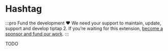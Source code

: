 # Hashtag

:::pro Fund the development ♥
We need your support to maintain, update, support and develop tiptap 2. If you’re waiting for this extension, [become a sponsor and fund our work](/sponsor).
:::

TODO

